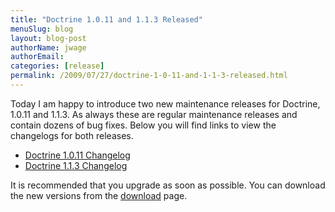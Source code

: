 ```yaml
---
title: "Doctrine 1.0.11 and 1.1.3 Released"
menuSlug: blog
layout: blog-post
authorName: jwage
authorEmail:
categories: [release]
permalink: /2009/07/27/doctrine-1-0-11-and-1-1-3-released.html
---
```

Today I am happy to introduce two new maintenance releases for Doctrine,
1.0.11 and 1.1.3. As always these are regular maintenance releases and
contain dozens of bug fixes. Below you will find links to view the
changelogs for both releases.

-   [Doctrine 1.0.11
    Changelog](http://www.doctrine-project.org/change_log/1_0_11)
-   [Doctrine 1.1.3
    Changelog](http://www.doctrine-project.org/change_log/1_1_3)

It is recommended that you upgrade as soon as possible. You can download
the new versions from the
[download](http://www.doctrine-project.org/download) page.
